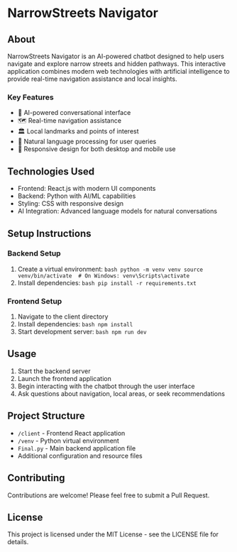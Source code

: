 # NarrowStreets Navigator

## About
NarrowStreets Navigator is an AI-powered chatbot designed to help users navigate and explore narrow streets and hidden pathways. This interactive application combines modern web technologies with artificial intelligence to provide real-time navigation assistance and local insights.

### Key Features
- 🤖 AI-powered conversational interface
- 🗺️ Real-time navigation assistance
- 🏛️ Local landmarks and points of interest
- 💬 Natural language processing for user queries
- 📱 Responsive design for both desktop and mobile use

## Technologies Used
- Frontend: React.js with modern UI components
- Backend: Python with AI/ML capabilities
- Styling: CSS with responsive design
- AI Integration: Advanced language models for natural conversations

## Setup Instructions

### Backend Setup
1. Create a virtual environment:   ```bash
   python -m venv venv
   source venv/bin/activate  # On Windows: venv\Scripts\activate   ```
2. Install dependencies:   ```bash
   pip install -r requirements.txt   ```

### Frontend Setup
1. Navigate to the client directory
2. Install dependencies:   ```bash
   npm install   ```
3. Start development server:   ```bash
   npm run dev   ```

## Usage
1. Start the backend server
2. Launch the frontend application
3. Begin interacting with the chatbot through the user interface
4. Ask questions about navigation, local areas, or seek recommendations

## Project Structure
- `/client` - Frontend React application
- `/venv` - Python virtual environment
- `Final.py` - Main backend application file
- Additional configuration and resource files

## Contributing
Contributions are welcome! Please feel free to submit a Pull Request.

## License
This project is licensed under the MIT License - see the LICENSE file for details.